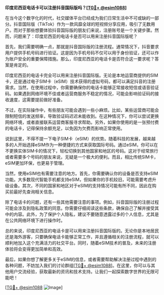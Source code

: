 **印度尼西亚电话卡可以注册抖音国际版吗？[[TG💪+ @esim1088](https://t.me/s/esim1088)]**

在当今这个数字化的时代，社交媒体平台已经成为我们日常生活中不可或缺的一部分。抖音国际版（TikTok）作为一款风靡全球的短视频分享应用，吸引了无数用户。而对于那些想要体验抖音国际版的朋友们来说，注册账号是一个关键步骤。然而，问题来了：印度尼西亚的电话卡是否可以用来注册抖音国际版呢？

首先，我们需要明确一点，那就是抖音国际版的注册流程。通常情况下，抖音要求用户提供手机号码进行验证。这是因为手机号码不仅可以用于身份验证，还可以作为账户安全的重要保障措施。那么，印度尼西亚的电话卡是否符合这一要求呢？答案是肯定的。

印度尼西亚的电话卡完全可以用来注册抖音国际版。无论是本地运营商提供的SIM卡，还是通过电子SIM卡（eSIM）技术获得的虚拟号码，都可以满足抖音的注册需求。当然，在使用过程中，你需要确保你的电话卡能够正常接收短信或语音验证码。如果遇到网络环境不佳或者运营商服务不稳定的情况，可能会影响验证码的接收速度，这需要提前做好准备。

不过，在实际操作中，有些朋友可能会遇到一些小麻烦。比如，某些运营商可能会限制短信的发送频率，导致验证码迟迟未能收到。在这种情况下，你可以尝试更换网络环境，或者直接联系运营商客服寻求帮助。另外，如果你使用的是一张预付费的电话卡，记得保持余额充足，以免因为欠费而影响正常使用。

说到这里，不得不提一下电子SIM卡（eSIM）的优势。随着科技的发展，越来越多的人开始选择eSIM作为一种便捷的方式来获取国际号码。通过eSIM，你可以在不更换实体SIM卡的情况下，轻松切换到其他国家和地区的号码。这对于经常旅行或者需要多个号码的朋友来说，无疑是一个极大的便利。而且，相比传统SIM卡，eSIM更加环保，也更易于管理。

当然，使用eSIM也有需要注意的地方。首先，你需要确认你的设备是否支持eSIM功能。大多数现代智能手机都支持eSIM，但如果你的手机较旧，可能需要考虑升级设备。其次，不同的国家和地区对于eSIM的支持情况可能有所不同，因此在购买前最好先查询相关信息。

除了电话卡的问题，还有一些其他需要注意的事项。例如，抖音国际版的注册过程可能会涉及到隐私政策的同意。你需要仔细阅读这些条款，确保自己了解并接受其中的内容。此外，为了保护个人隐私，建议不要随意透露过多的个人信息，尤其是在公共网络环境下进行操作时。

总的来说，印度尼西亚的电话卡是可以用来注册抖音国际版的。无论你是本地居民还是海外游客，只要确保电话卡能够正常工作，并且遵循相关的注册流程，就可以顺利地加入这个充满活力的社交平台。同时，随着eSIM技术的普及，未来的注册体验将会变得更加简单和高效。

最后，如果你想了解更多关于eSIM的信息，或者需要帮助解决注册过程中遇到的各种问题，不妨加入我们的讨论群组[[TG💪+ @esim1088](https://t.me/s/esim1088)]。在这里，你可以与其他用户交流经验，获取最新的资讯和技术支持。让我们一起探索数字世界的无限可能吧！

[[TG💪+ @esim1088](https://t.me/s/esim1088) ![Image](https://i.postimg.cc/4NQfJmqS/Snipaste-2025-05-13-00-14-12.png)]